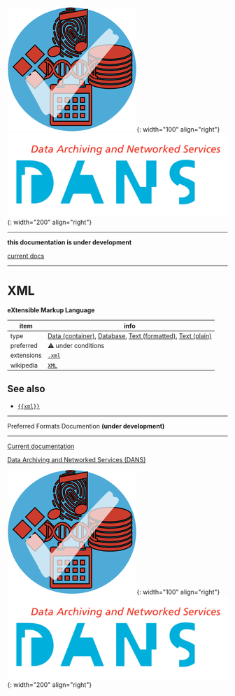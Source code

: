 ![img](../images/formats.png){: width="100" align="right"}
![img](../images/DANS.png){: width="200" align="right"}

---

**this documentation is under development**

[current docs]({{preferredFormats}})

---



# XML

**eXtensible Markup Language**

item | info
--- | ---
type | [Data (container)](../dataTypes/dataContainer.md), [Database](../dataTypes/database.md), [Text (formatted)](../dataTypes/textFormatted.md), [Text (plain)](../dataTypes/textPlain.md)
preferred | ⚠️ under conditions
extensions | [`.xml`](../extensions/xml.md)
wikipedia | [`XML`]({{wikipedia}}/XML)



## See also
*   [`{{xml}}`]({{xml}})




---

Preferred Formats Documention **(under development)**

---

[Current documentation]({{preferredFormats}})

[Data Archiving and Networked Services (DANS)]({{dans}})

![img](../images/formats.png){: width="100" align="right"}
![img](../images/DANS.png){: width="200" align="right"}
